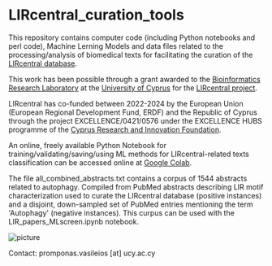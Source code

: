 # LIRcentral_curation_tools

This repository contains computer code (including Python notebooks and perl code), Machine Lerning Models and data files related to the processing/analysis of biomedical texts for facilitating the curation of the [LIRcentral database](https://lircentral.eu).

This work has been possible through a grant awarded to the [Bioinformatics Research Laboratory](https://vprobon.github.io/BRL-UCY) at the [University of Cyprus](https://www.ucy.ac.cy) for the [LIRcentral project](https://lircentral.eu/).

LIRcentral has co-funded between 2022-2024 by the European Union (European Regional Development Fund, ERDF) and the Republic of Cyprus through the project EXCELLENCE/0421/0576 under the EXCELLENCE HUBS programme of the [Cyprus Research and Innovation Foundation](https://research.org.cy).


An online, freely available Python Notebook for training/validating/saving/using ML methods for LIRcentral-related texts classification can be accessed online at [Google Colab](https://colab.research.google.com/drive/1HkmtTsTJDx9qNaI9vgEVtQOn0Qlx9vv7?usp=sharing).

The file all_combined_abstracts.txt contains a corpus of 1544 abstracts related to autophagy. Compiled from PubMed abstracts describing LIR motif characterization used to curate the LIRcentral database (positive instances) and a disjoint, down-sampled set of PubMed entries mentioning the term 'Autophagy' (negative instances). This curpus can be used with the LIR_papers_MLscreen.ipynb notebook.


![picture](https://lircentral.eu/images/LIRcentral-FundedBy.png)



Contact: promponas.vasileios [at] ucy.ac.cy
